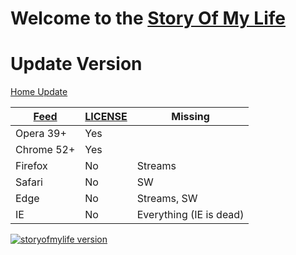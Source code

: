 Welcome to the
[Story Of My Life][6]
==================
Update Version
==================
         
[Home Update][3]

| [Feed][1]  |[LICENSE][2]| Missing                 |
| ---------- | ---------  | ----------------------- |
| Opera 39+  | Yes        |                         |
| Chrome 52+ | Yes        |                         |
| Firefox    | No         | Streams                 |
| Safari     | No         | SW                      |
| Edge       | No         | Streams, SW             |
| IE         | No         | Everything (IE is dead) |

[![storyofmylife version][som-image]][som-url]

[1]: https://github.com/samuelbetio/storyofmylife/edit/master/feed.xml
[2]: https://github.com/samuelbetio/storyofmylife/edit/master/LICENSE
[3]: https://github.com/samuelbetio/storyofmylife/edit/master/index.html
[4]: https://developer.mozilla.org/en-US/docs/Web/API/FetchEvent/respondWith
[5]: https://developer.mozilla.org/en/docs/Web/HTML/Element/a#attr-download
[6]: https://samuelbetio.github.io/storyofmylife
[7]: https://developer.mozilla.org/en-US/docs/Web/API/MessageChannel
[8]: https://developer.mozilla.org/en-US/docs/Web/API/MessagePort/postMessage
[9]: https://developer.mozilla.org/en/docs/Web/API/Fetch_API
[10]: https://developer.mozilla.org/en-US/docs/Web/API/FetchEvent/respondWith
[11]: https://developer.mozilla.org/en/docs/Web/HTML/Element/iframe
[12]: https://developer.mozilla.org/en-US/docs/Web/API/Window/open
[13]: https://developer.mozilla.org/en-US/docs/Web/API/Response
[14]: https://streams.spec.whatwg.org/#rs-class
[15]: https://www.npmjs.com/package/web-streams-polyfill
[16]: https://developer.microsoft.com/en-us/microsoft-edge/platform/status/fetchapi
[17]: https://developer.microsoft.com/en-us/microsoft-edge/platform/status/serviceworker
[18]: https://bugzilla.mozilla.org/show_bug.cgi?id=1128959
[19]: https://webtorrent.io
[som-image]: https://github.com/samuelbetio/storyofmylife/blob/BackUp.Me/storyofmylife-server.svg
[som-url]: https://github.com/samuelbetio/storyofmylife/releases
